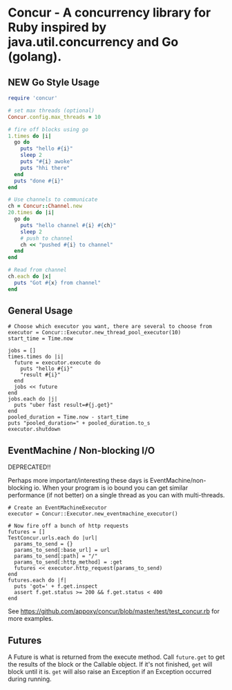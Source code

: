 # Concur - A concurrency library for Ruby inspired by java.util.concurrency and Go (golang).

## NEW Go Style Usage

```ruby
require 'concur'

# set max threads (optional)
Concur.config.max_threads = 10

# fire off blocks using go
1.times do |i|
  go do
    puts "hello #{i}"
    sleep 2
    puts "#{i} awoke"
    puts "hhi there"
  end
  puts "done #{i}"
end

# Use channels to communicate
ch = Concur::Channel.new
20.times do |i|
  go do
    puts "hello channel #{i} #{ch}"
    sleep 2
    # push to channel
    ch << "pushed #{i} to channel"
  end
end

# Read from channel
ch.each do |x|
  puts "Got #{x} from channel"
end
```

## General Usage

    # Choose which executor you want, there are several to choose from
    executor = Concur::Executor.new_thread_pool_executor(10)
    start_time = Time.now

    jobs = []
    times.times do |i|
      future = executor.execute do
        puts "hello #{i}"
        "result #{i}"
      end
      jobs << future
    end
    jobs.each do |j|
      puts "uber fast result=#{j.get}"
    end
    pooled_duration = Time.now - start_time
    puts "pooled_duration=" + pooled_duration.to_s
    executor.shutdown

## EventMachine / Non-blocking I/O

DEPRECATED!!

Perhaps more important/interesting these days is EventMachine/non-blocking io. When your program is io bound you can
get similar performance (if not better) on a single thread as you can with multi-threads.

    # Create an EventMachineExecutor
    executor = Concur::Executor.new_eventmachine_executor()

    # Now fire off a bunch of http requests
    futures = []
    TestConcur.urls.each do |url|
      params_to_send = {}
      params_to_send[:base_url] = url
      params_to_send[:path] = "/"
      params_to_send[:http_method] = :get
      futures << executor.http_request(params_to_send)
    end
    futures.each do |f|
      puts 'got=' + f.get.inspect
      assert f.get.status >= 200 && f.get.status < 400
    end


See https://github.com/appoxy/concur/blob/master/test/test_concur.rb for more examples.

## Futures

A Future is what is returned from the execute method. Call `future.get` to get the results of the block
or the Callable object. If it's not finished, `get` will block until it is. `get` will also raise an Exception
if an Exception occurred during running.


